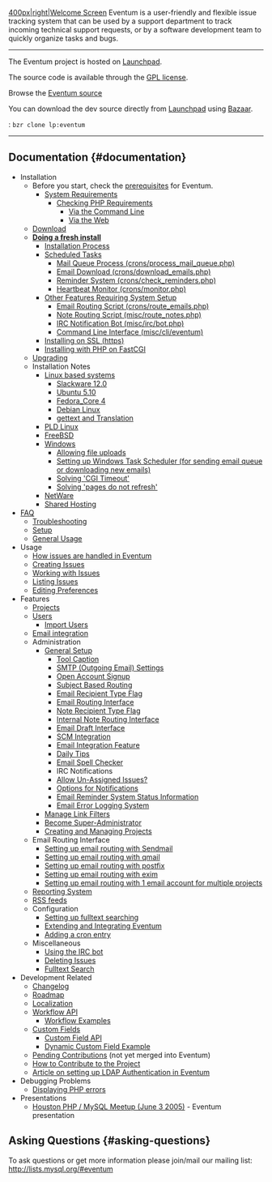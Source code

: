 [400px|right|Welcome Screen](/Image:Eventum-Profile.jpg "wikilink")
Eventum is a user-friendly and flexible issue tracking system that can
be used by a support department to track incoming technical support
requests, or by a software development team to quickly organize tasks
and bugs.

* * * * *



The Eventum project is hosted on
[Launchpad](https://launchpad.net/eventum/).

The source code is available through the [GPL
license](/Eventum:License "wikilink").

Browse the [Eventum
source](https://code.launchpad.net/~eventum-developers/eventum/trunk)

You can download the dev source directly from
[Launchpad](https://launchpad.net/eventum) using
[Bazaar](http://bazaar-vcs.org).

:   `bzr clone lp:eventum`

* * * * *

Documentation {#documentation}
-------------

-   Installation
    -   Before you start, check the
        [prerequisites](/Eventum:Prerequisites "wikilink") for Eventum.
        -   [System
            Requirements](/Eventum:Prerequisites#System_Requirements "wikilink")
            -   [Checking PHP
                Requirements](/Eventum:Prerequisites#Checking_PHP_Requirements "wikilink")
                -   [Via the Command
                    Line](/Eventum:Prerequisites#Via_the_Command_Line "wikilink")
                -   [Via the
                    Web](/Eventum:Prerequisites#Via_the_Web "wikilink")
    -   [Download](http://dev.mysql.com/downloads/other/eventum/)
    -   **[Doing a fresh
        install](/Eventum:Doing_a_fresh_install "wikilink")**
        -   [Installation
            Process](/Eventum:Doing_a_fresh_install#Installation_Process "wikilink")
        -   [Scheduled
            Tasks](/Eventum:Doing_a_fresh_install#Scheduled_Tasks "wikilink")
            -   [Mail Queue Process
                (crons/process_mail_queue.php)](/Eventum:Doing_a_fresh_install#Mail_Queue_Process_.28misc.2Fprocess_mail_queue.php.29 "wikilink")
            -   [Email Download
                (crons/download_emails.php)](/Eventum:Doing_a_fresh_install#Email_Download_.28misc.2Fdownload_emails.php.29 "wikilink")
            -   [Reminder System
                (crons/check_reminders.php)](/Eventum:Doing_a_fresh_install#Reminder_System_.28misc.2Fcheck_reminders.php.29 "wikilink")
            -   [Heartbeat Monitor
                (crons/monitor.php)](/Eventum:Doing_a_fresh_install#Heartbeat_Monitor_.28misc.2Fmonitor.php.29 "wikilink")
        -   [Other Features Requiring System
            Setup](/Eventum:Doing_a_fresh_install#Other_Features_Requiring_System_Setup "wikilink")
            -   [Email Routing Script
                (crons/route_emails.php)](/Eventum:Doing_a_fresh_install#Email_Routing_Script_.28misc.2Froute_emails.php.29 "wikilink")
            -   [Note Routing Script
                (misc/route_notes.php)](/Eventum:Doing_a_fresh_install#Note_Routing_Script_.28misc.2Froute_notes.php.29 "wikilink")
            -   [IRC Notification Bot
                (misc/irc/bot.php)](/Eventum:Doing_a_fresh_install#IRC_Notification_Bot_.28misc.2Firc.2Fbot.php.29 "wikilink")
            -   [Command Line Interface
                (misc/cli/eventum)](/Eventum:Doing_a_fresh_install#Command_Line_Interface_.28misc.2Fcli.2Feventum.29 "wikilink")
        -   [Installing on SSL
            (https)](/Eventum:Doing_a_fresh_install#Installing_on_SSL_.28https.29 "wikilink")
        -   [Installing with PHP on
            FastCGI](/Eventum:Doing_a_fresh_install#Installing_with_PHP_on_FastCGI "wikilink")
    -   [Upgrading](/Eventum:Upgrading "wikilink")
    -   Installation Notes
        -   [Linux based
            systems](/Eventum:Installation_notes_for_Linux_based_Systems "wikilink")
            -   [Slackware
                12.0](/Eventum:Installation_notes_for_Linux_based_Systems#Slackware_12.0 "wikilink")
            -   [Ubuntu
                5.10](/Eventum:Installation_notes_for_Linux_based_Systems#Ubuntu_5.10 "wikilink")
            -   [Fedora_Core
                4](/Eventum:Installation_notes_for_Linux_based_Systems#Fedora_Core_4 "wikilink")
            -   [Debian
                Linux](/Eventum:Installation_notes_for_Linux_based_Systems#Debian_Linux "wikilink")
            -   [gettext and
                Translation](/Eventum:Installation_notes_for_Linux_based_Systems#gettext_and_Translation "wikilink")
        -   [PLD
            Linux](/Eventum:Installation_notes_for_PLD_Linux "wikilink")
        -   [FreeBSD](/Eventum:Installation_notes_for_FreeBSD_4.x "wikilink")
        -   [Windows](/Eventum:Installation_notes_for_Windows "wikilink")
            -   [Allowing file
                uploads](/Eventum:Installation_notes_for_Windows#Allowing_file_uploads "wikilink")
            -   [Setting up Windows Task Scheduler (for sending email
                queue or downloading new
                emails)](/Eventum:Installation_notes_for_Windows#Setting_up_Windows_Task_Scheduler_.28for_sending_email_queue_or_downloading_new_emails.29 "wikilink")
            -   [Solving 'CGI
                Timeout'](/Eventum:Installation_notes_for_Windows#Solving_.27CGI_Timeout.27 "wikilink")
            -   [Solving 'pages do not
                refresh'](/Eventum:Installation_notes_for_Windows#Solving_.27pages_do_not_refresh.27 "wikilink")
        -   [NetWare](/Eventum:Installation_notes_for_NetWare "wikilink")
        -   [Shared
            Hosting](/Eventum:Installation_notes_for_shared_hosts "wikilink")
-   [FAQ](/Eventum:FAQ "wikilink")
    -   [Troubleshooting](/Eventum:FAQ#Troubleshooting "wikilink")
    -   [Setup](/Eventum:FAQ#Setup "wikilink")
    -   [General Usage](/Eventum:FAQ#General_Usage "wikilink")
-   Usage
    -   [How issues are handled in
        Eventum](/Eventum:How_issues_are_handled_in_Eventum "wikilink")
    -   [Creating Issues](/Eventum:Creating_Issues "wikilink")
    -   [Working with Issues](/Eventum:Working_with_Issues "wikilink")
    -   [Listing Issues](/Eventum:Listing_Issues "wikilink")
    -   [Editing Preferences](/Eventum:Editing_Preferences "wikilink")
-   Features
    -   [Projects](/Eventum:Projects "wikilink")
    -   [Users](/Eventum:Users "wikilink")
        -   [Import Users](/Eventum:Import_Users "wikilink")
    -   [Email integration](/Eventum:Email_integration "wikilink")
    -   Administration
        -   [General Setup](/Eventum:General_Setup "wikilink")
            -   [Tool
                Caption](/Eventum:General_Setup#Tool_Caption "wikilink")
            -   [SMTP (Outgoing Email)
                Settings](/Eventum:General_Setup#SMTP_.28Outgoing_Email.29_Settings "wikilink")
            -   [Open Account
                Signup](/Eventum:General_Setup#Open_Account_Signup "wikilink")
            -   [Subject Based
                Routing](/Eventum:General_Setup#Subject_Based_Routing "wikilink")
            -   [Email Recipient Type
                Flag](/Eventum:General_Setup#Email_Recipient_Type_Flag "wikilink")
            -   [Email Routing
                Interface](/Eventum:General_Setup#Email_Routing_Interface "wikilink")
            -   [Note Recipient Type
                Flag](/Eventum:General_Setup#Note_Recipient_Type_Flag "wikilink")
            -   [Internal Note Routing
                Interface](/Eventum:General_Setup#Internal_Note_Routing_Interface "wikilink")
            -   [Email Draft
                Interface](/Eventum:General_Setup#Email_Draft_Interface "wikilink")
            -   [SCM
                Integration](/Eventum:General_Setup#SCM_Integration "wikilink")
            -   [Email Integration
                Feature](/Eventum:General_Setup#Email_Integration_Feature "wikilink")
            -   [Daily
                Tips](/Eventum:General_Setup#Daily_Tips "wikilink")
            -   [Email Spell
                Checker](/Eventum:General_Setup#Email_Spell_Checker "wikilink")
            -   IRC Notifications
            -   [Allow Un-Assigned
                Issues?](/Eventum:General_Setup#Allow_Un-Assigned_Issues.3F "wikilink")
            -   [Options for
                Notifications](/Eventum:General_Setup#Default_Options_for_Notifications "wikilink")
            -   [Email Reminder System Status
                Information](/Eventum:General_Setup#Email_Reminder_System_Status_Information "wikilink")
            -   [Email Error Logging
                System](/Eventum:General_Setup#Email_Error_Logging_System "wikilink")
        -   [Manage Link
            Filters](/Eventum:Manage_Link_Filters "wikilink")
        -   [Become
            Super-Administrator](/Eventum:Become_Super-Administrator "wikilink")
        -   [Creating and Managing
            Projects](/Eventum:Creating_and_Managing_Projects "wikilink")
    -   Email Routing Interface
        -   [Setting up email routing with
            Sendmail](/Eventum:Setting_up_email_routing_with_Sendmail "wikilink")
        -   [Setting up email routing with
            qmail](/Eventum:Setting_up_email_routing_with_qmail "wikilink")
        -   [Setting up email routing with
            postfix](/Eventum:Setting_up_email_routing_with_postfix "wikilink")
        -   [Setting up email routing with
            exim](/Eventum:Setting_up_email_routing_with_exim "wikilink")
        -   [Setting up email routing with 1 email account for multiple
            projects](/Eventum:Setting_up_email_routing_with_1_email_account_for_multiple_projects "wikilink")
    -   [Reporting System](/Eventum:Reporting_System "wikilink")
    -   [RSS feeds](/Eventum:RSS_feeds "wikilink")
    -   Configuration
        -   [Setting up fulltext
            searching](/Eventum:Setting_up_fulltext_searching "wikilink")
        -   [Extending and Integrating
            Eventum](/Eventum:Extending_and_Integrating_Eventum "wikilink")
        -   [Adding a cron
            entry](/Eventum:Adding_a_cron_entry "wikilink")
    -   Miscellaneous
        -   [Using the IRC bot](/Eventum:Using_the_IRC_bot "wikilink")
        -   [Deleting Issues](/Eventum:Deleting_Issues "wikilink")
        -   [Fulltext Search](/Eventum:Fulltext_Search "wikilink")
-   Development Related
    -   [Changelog](/Eventum:Changelog "wikilink")
    -   [Roadmap](/Eventum:Roadmap "wikilink")
    -   [Localization](/Eventum:Localization "wikilink")
    -   [Workflow API](/Eventum:WorkflowDocumentation "wikilink")
        -   [Workflow Examples](/Eventum:WorkflowExamples "wikilink")
    -   [Custom Fields](/Eventum:Custom_Fields "wikilink")
        -   [Custom Field API](/Eventum:CustomFieldAPI "wikilink")
        -   [Dynamic Custom Field
            Example](/Eventum:DynamicCustomFieldExample "wikilink")
    -   [Pending
        Contributions](/Eventum:Pending_Contributions "wikilink") (not
        yet merged into Eventum)
    -   [How to Contribute to the
        Project](/Eventum:HowToContribute "wikilink")
    -   [Article on setting up LDAP Authentication in
        Eventum](http://www.bieberlabs.com/wordpress/archives/2007/10/20/ldap-enabling-the-eventum-defect-tracking-system/)
-   Debugging Problems
    -   [Displaying PHP
        errors](/Eventum:Displaying_PHP_errors "wikilink")
-   Presentations
    -   [Houston PHP / MySQL Meetup (June 3
        2005)](http://eventum.mysql.org/meetup_presentation.ppt) -
        Eventum presentation

Asking Questions {#asking-questions}
----------------

To ask questions or get more information please join/mail our mailing
list: <http://lists.mysql.org/#eventum>